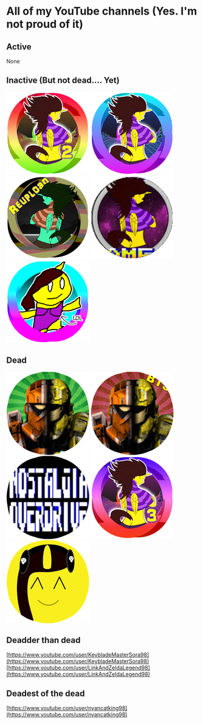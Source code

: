 # All of my YouTube channels (Yes. I'm not proud of it)

## Active

None

## Inactive (But not dead.... Yet)

[![pika2](/assets/img/@pikakid98-alt.png)](https://youtube.com/@pikakid98-alt)
[![pika](/assets/img/@pikakid98.png)](https://youtube.com/@pikakid98)
[![pikaa](/assets/img/@pikakid98-archive.png)](https://youtube.com/@pikakid98-archive)
[![pg](/assets/img/@pikakid98games.png)](https://youtube.com/@pikakid98games)
[![pikash](/assets/img/@pikakid98-shorts.png)](https://youtube.com/@pikakid98-shorts)

## Dead

[![bfts](/assets/img/bfts.png)](https://youtube.com/@battlefortheserver586)
[![bts](/assets/img/bts.png)](https://youtube.com/@behindtheserver5654)
[![no](/assets/img/no.png)](https://www.youtube.com/@nostalgiaoverdrive7785)
[![pika3](/assets/img/@pikakid98-streams.png)](https://youtube.com/@pikakid98-streams)
[![pikamus](/assets/img/@pikakid98-music.png)](https://youtube.com/@pikakid98-music)

## Deadder than dead
[https://www.youtube.com/user/KeybladeMasterSora98](https://www.youtube.com/user/KeybladeMasterSora98)
\
[https://www.youtube.com/user/LinkAndZeldaLegend98](https://www.youtube.com/user/LinkAndZeldaLegend98)

## Deadest of the dead
[https://www.youtube.com/user/nyancatking98](https://www.youtube.com/user/nyancatking98)
